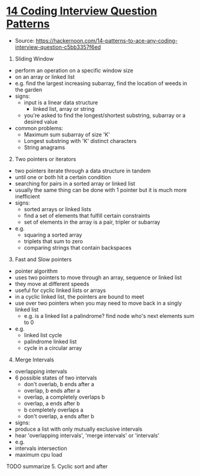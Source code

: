 # [14 Coding Interview Question Patterns](https://hackernoon.com/14-patterns-to-ace-any-coding-interview-question-c5bb3357f6ed)
- Source: https://hackernoon.com/14-patterns-to-ace-any-coding-interview-question-c5bb3357f6ed
1. Sliding Window
- perform an operation on a specific window size
- on an array or linked list
- e.g. find the largest increasing subarray, find the location of weeds in the garden
- signs:
  - input is a linear data structure
    - linked list, array or string
  - you're asked to find the longest/shortest substring, subarray or a desired value
- common problems:
  - Maximum sum subarray of size 'K'
  - Longest substring with 'K' distinct characters
  - String anagrams
2. Two pointers or iterators
- two pointers iterate through a data structure in tandem
- until one or both hit a certain condition
- searching for pairs in a sorted array or linked list
- usually the same thing can be done with 1 pointer but it is much more inefficient
- signs:
  - sorted arrays or linked lists
  - find a set of elements that fulfill certain constraints
  - set of elements in the array is a pair, tripler or subarray
- e.g.
  - squaring a sorted array
  - triplets that sum to zero
  - comparing strings that contain backspaces
3. Fast and Slow pointers
- pointer algorithm
- uses two pointers to move through an array, sequence or linked list
- they move at different speeds
- useful for cyclic linked lists or arrays
- in a cyclic linked list, the pointers are bound to meet
- use over two pointers when you may need to move back in a singly linked list
  - e.g. is a linked list a palindrome? find node who's next elements sum to 0
- e.g.
  - linked list cycle
  - palindrome linked list
  - cycle in a circular array
4. Merge Intervals
- overlapping intervals
- 6 possible states of two intervals
  -  don't overlab, b ends after a
  -  overlap, b ends after a
  -  overlap, a completely overlaps b
  -  overlap, a ends after b
  -  b completely overlaps a
  -  don't overlap, a ends after b
-  signs:
  -  produce a list with only mutually exclusive intervals
  -  hear 'overlapping intervals', 'merge intervals' or 'intervals'
-  e.g.
  -  intervals intersection
  -  maximum cpu load

TODO summarize 5. Cyclic sort and after
